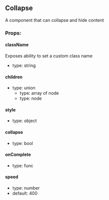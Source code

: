 ## Collapse
A component that can collapse and hide content

### Props:

#### className
Exposes ability to set a custom class name
 - type: string

#### children
 - type: union
   - type: array of node
   - type: node

#### style
 - type: object

#### collapse
 - type: bool

#### onComplete
 - type: func

#### speed
 - type: number
 - default: 400

